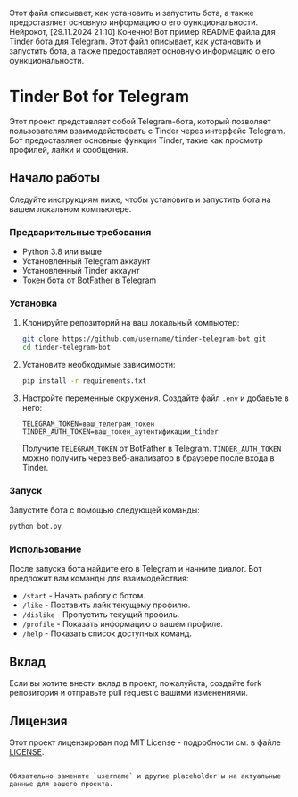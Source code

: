 Этот файл описывает, как установить и запустить бота, а также предоставляет основную информацию о его функциональности.
Нейрокот, [29.11.2024 21:10]
Конечно! Вот пример README файла для Tinder бота для Telegram. Этот файл описывает, как установить и запустить бота, а также предоставляет основную информацию о его функциональности.


# Tinder Bot for Telegram

Этот проект представляет собой Telegram-бота, который позволяет пользователям взаимодействовать с Tinder через интерфейс Telegram.
Бот предоставляет основные функции Tinder, такие как просмотр профилей, лайки и сообщения.

## Начало работы

Следуйте инструкциям ниже, чтобы установить и запустить бота на вашем локальном компьютере.

### Предварительные требования

- Python 3.8 или выше
- Установленный Telegram аккаунт
- Установленный Tinder аккаунт
- Токен бота от BotFather в Telegram

### Установка

1. Клонируйте репозиторий на ваш локальный компьютер:

   ```bash
   git clone https://github.com/username/tinder-telegram-bot.git
   cd tinder-telegram-bot
   ```

2. Установите необходимые зависимости:

   ```bash
   pip install -r requirements.txt
   ```

3. Настройте переменные окружения. Создайте файл `.env` и добавьте в него:

   ```plaintext
   TELEGRAM_TOKEN=ваш_телеграм_токен
   TINDER_AUTH_TOKEN=ваш_токен_аутентификации_tinder
   ```

   Получите `TELEGRAM_TOKEN` от BotFather в Telegram. `TINDER_AUTH_TOKEN`
   можно получить через веб-анализатор в браузере после входа в Tinder.

### Запуск

Запустите бота с помощью следующей команды:

```bash
python bot.py
```

### Использование

После запуска бота найдите его в Telegram и начните диалог.
Бот предложит вам команды для взаимодействия:

- `/start` - Начать работу с ботом.
- `/like` - Поставить лайк текущему профилю.
- `/dislike` - Пропустить текущий профиль.
- `/profile` - Показать информацию о вашем профиле.
- `/help` - Показать список доступных команд.

## Вклад

Если вы хотите внести вклад в проект, пожалуйста, создайте fork репозитория и отправьте pull request с вашими изменениями.

## Лицензия

Этот проект лицензирован под MIT License - подробности см. в файле [LICENSE](LICENSE).
```

Обязательно замените `username` и другие placeholder'ы на актуальные данные для вашего проекта.
